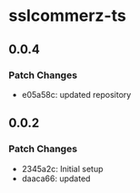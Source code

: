 # sslcommerz-ts

## 0.0.4

### Patch Changes

- e05a58c: updated repository

## 0.0.2

### Patch Changes

- 2345a2c: Initial setup
- daaca66: updated
